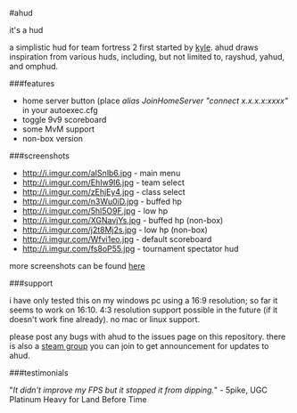 #ahud

it's a hud

a simplistic hud for team fortress 2 first started by [kyle](https://github.com/hikyle). ahud draws inspiration from various huds, including, but not limited to, rayshud, yahud, and omphud.


###features

* home server button (place *alias JoinHomeServer "connect x.x.x.x:xxxx"* in your autoexec.cfg
* toggle 9v9 scoreboard
* some MvM support
* non-box version

###screenshots

* http://i.imgur.com/aISnlb6.jpg - main menu
* http://i.imgur.com/EhIw9I6.jpg - team select
* http://i.imgur.com/zEhjEy4.jpg - class select
* http://i.imgur.com/n3Wu0iD.jpg - buffed hp
* http://i.imgur.com/5hl5O9F.jpg - low hp
* http://i.imgur.com/XGNavjYs.jpg - buffed hp (non-box)
* http://i.imgur.com/j2t8Mj2s.jpg - low hp (non-box)
* http://i.imgur.com/Wfvi1eo.jpg - default scoreboard
* http://i.imgur.com/fs8oP55.jpg - tournament spectator hud

more screenshots can be found [here](http://imgur.com/a/569GH)

###support

i have only tested this on my windows pc using a 16:9 resolution; so far it seems to work on 16:10. 4:3 resolution support possible in the future (if it doesn't work fine already). no mac or linux support. 

please post any bugs with ahud to the issues page on this repository. there is also a [steam group](http://steamcommunity.com/groups/ahud) you can join to get announcement for updates to ahud.


###testimonials

"*It didn't improve my FPS but it stopped it from dipping.*" - 5pike, UGC Platinum Heavy for Land Before Time
